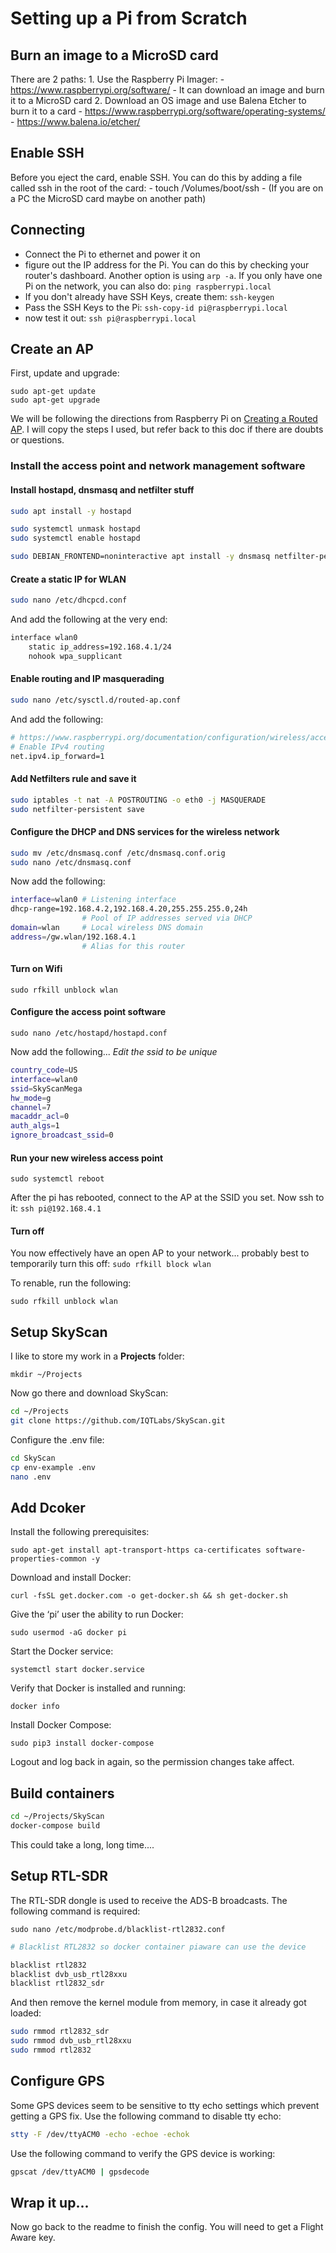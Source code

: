 # Setting up a Pi from Scratch

## Burn an image to a MicroSD card

There are 2 paths:
	1. Use the Raspberry Pi Imager:
		- https://www.raspberrypi.org/software/
		- It can download an image and burn it to a MicroSD card
	2. Download an OS image and use Balena Etcher to burn it to a card
		- https://www.raspberrypi.org/software/operating-systems/
        - https://www.balena.io/etcher/
        

## Enable SSH
Before you eject the card, enable SSH. You can do this by adding a file called ssh in the root of the card:
	- touch /Volumes/boot/ssh
    - (If you are on a PC the MicroSD card maybe on another path)

 ## Connecting
- Connect the Pi to ethernet and power it on
- figure out the IP address for the Pi. You can do this by checking your router's dashboard. Another option is using `arp -a`. If you only have one Pi on the network, you can also do: `ping raspberrypi.local`
- If you don't already have SSH Keys, create them: `ssh-keygen`
- Pass the SSH Keys to the Pi: `ssh-copy-id pi@raspberrypi.local`
- now test it out: `ssh pi@raspberrypi.local`

## Create an AP
First, update and upgrade:
````
sudo apt-get update
sudo apt-get upgrade    
````

We will be following the directions from Raspberry Pi on [Creating a Routed AP](https://www.raspberrypi.org/documentation/configuration/wireless/access-point-routed.md). I will copy the steps I used, but refer back to this doc if there are doubts or questions.

### Install the access point and network management software

#### Install hostapd, dnsmasq and netfilter stuff
```bash
sudo apt install -y hostapd
```

```bash
sudo systemctl unmask hostapd
sudo systemctl enable hostapd
```

```bash
sudo DEBIAN_FRONTEND=noninteractive apt install -y dnsmasq netfilter-persistent iptables-persistent
```

#### Create a static IP for WLAN

```bash
sudo nano /etc/dhcpcd.conf
```

And add the following at the very end: 

```bash
interface wlan0
    static ip_address=192.168.4.1/24
    nohook wpa_supplicant
```

#### Enable routing and IP masquerading
```bash
sudo nano /etc/sysctl.d/routed-ap.conf
```
And add the following:

```bash
# https://www.raspberrypi.org/documentation/configuration/wireless/access-point-routed.md
# Enable IPv4 routing
net.ipv4.ip_forward=1
```

#### Add Netfilters rule and save it
```bash
sudo iptables -t nat -A POSTROUTING -o eth0 -j MASQUERADE
sudo netfilter-persistent save
```

#### Configure the DHCP and DNS services for the wireless network

```bash
sudo mv /etc/dnsmasq.conf /etc/dnsmasq.conf.orig
sudo nano /etc/dnsmasq.conf
```

Now add the following:

```bash
interface=wlan0 # Listening interface
dhcp-range=192.168.4.2,192.168.4.20,255.255.255.0,24h
                # Pool of IP addresses served via DHCP
domain=wlan     # Local wireless DNS domain
address=/gw.wlan/192.168.4.1
                # Alias for this router
```

#### Turn on Wifi
`sudo rfkill unblock wlan`

#### Configure the access point software

`sudo nano /etc/hostapd/hostapd.conf`

Now add the following... *Edit the ssid to be unique*

```bash
country_code=US
interface=wlan0
ssid=SkyScanMega
hw_mode=g
channel=7
macaddr_acl=0
auth_algs=1
ignore_broadcast_ssid=0
```


#### Run your new wireless access point
`sudo systemctl reboot`

After the pi has rebooted, connect to the AP at the SSID you set. Now ssh to it: `ssh pi@192.168.4.1`

#### Turn off
You now effectively have an open AP to your network... probably best to temporarily turn this off:
`sudo rfkill block wlan`

To renable, run the following:

`sudo rfkill unblock wlan`


## Setup SkyScan

I like to store my work in a **Projects** folder:

`mkdir ~/Projects`

Now go there and download SkyScan:

```bash
cd ~/Projects
git clone https://github.com/IQTLabs/SkyScan.git
```

Configure the .env file:

```bash
cd SkyScan
cp env-example .env
nano .env
```

## Add Dcoker

Install the following prerequisites:

`sudo apt-get install apt-transport-https ca-certificates software-properties-common -y`

Download and install Docker:

`curl -fsSL get.docker.com -o get-docker.sh && sh get-docker.sh`

Give the ‘pi’ user the ability to run Docker:

`sudo usermod -aG docker pi`

Start the Docker service:

`systemctl start docker.service`

Verify that Docker is installed and running:

`docker info`

Install Docker Compose:

`sudo pip3 install docker-compose`

Logout and log back in again, so the permission changes take affect.

## Build containers

```bash
cd ~/Projects/SkyScan
docker-compose build
```

This could take a long, long time....


## Setup RTL-SDR

The RTL-SDR dongle is used to receive the ADS-B broadcasts. The following command is required:

`sudo nano /etc/modprobe.d/blacklist-rtl2832.conf`

```bash
# Blacklist RTL2832 so docker container piaware can use the device

blacklist rtl2832
blacklist dvb_usb_rtl28xxu
blacklist rtl2832_sdr
```

And then remove the kernel module from memory, in case it already got loaded:

```bash
sudo rmmod rtl2832_sdr
sudo rmmod dvb_usb_rtl28xxu
sudo rmmod rtl2832
```

## Configure GPS
Some GPS devices seem to be sensitive to tty echo settings which prevent getting a GPS fix. Use the following command to disable tty echo:

```bash
stty -F /dev/ttyACM0 -echo -echoe -echok
```

Use the following command to verify the GPS device is working:

```bash
gpscat /dev/ttyACM0 | gpsdecode
```

## Wrap it up...

Now go back to the readme to finish the config. You will need to get a Flight Aware key.